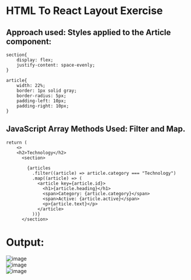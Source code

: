 # HTML To React Layout Exercise  
## Approach used: Styles applied to the Article component: 
```
section{
    display: flex;
    justify-content: space-evenly;
}

article{
    width: 22%;
    border: 1px solid gray;
    border-radius: 5px;
    padding-left: 10px;
    padding-right: 10px;
}
```
## JavaScript Array Methods Used: Filter and Map.
```
return (
    <>
    <h2>Technology</h2>
      <section>
        
        {articles
          .filter((article) => article.category === "Technology")
          .map((article) => (
            <article key={article.id}>
              <h1>{article.heading}</h1>
              <span>Category: {article.category}</span>
              <span>Active: {article.active}</span>
              <p>{article.text}</p>
            </article>
          ))}
      </section>
```

# Output:
![image](https://github.com/user-attachments/assets/5d94f243-10ca-4ed2-aab1-e036e3818465)  
![image](https://github.com/user-attachments/assets/5cd976f3-3ac4-414a-8863-6951fce50c11)  
![image](https://github.com/user-attachments/assets/61975fc6-7d84-421e-bfd1-9bcdb97cbe26)



